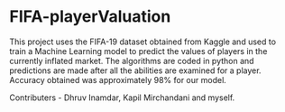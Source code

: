 # FIFA-playerValuation
This project uses the FIFA-19 dataset obtained from Kaggle and used to train a Machine Learning model to predict the values of players in the currently inflated market. The algorithms are coded in python and predictions are made after all the abilities are examined for a player. 
Accuracy obtained was approximately 98% for our model.  

Contributers - Dhruv Inamdar, Kapil Mirchandani and myself.
